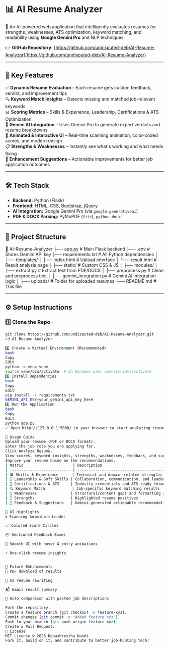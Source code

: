 # 📊 AI Resume Analyzer

🚀 An AI-powered web application that intelligently evaluates resumes for strengths, weaknesses, ATS optimization, keyword matching, and readability using **Google Gemini Pro** and NLP techniques.

👉 **GitHub Repository:** [https://github.com/undisputed-deb/AI-Resume-Analyzer](https://github.com/undisputed-deb/AI-Resume-Analyzer)

---

## 📌 Key Features

✅ **Dynamic Resume Evaluation** – Each resume gets custom feedback, verdict, and improvement tips  
🔍 **Keyword Match Insights** – Detects missing and matched job-relevant keywords  
📊 **Scoring Metrics** – Skills & Experience, Leadership, Certifications & ATS Optimization  
🧠 **Gemini AI Integration** – Uses Gemini Pro to generate expert verdicts and resume breakdowns  
🎨 **Animated & Interactive UI** – Real-time scanning animation, color-coded scores, and modern design  
📋 **Strengths & Weaknesses** – Instantly see what's working and what needs fixing  
🚧 **Enhancement Suggestions** – Actionable improvements for better job application outcomes  

---

## 🛠️ Tech Stack

- **Backend:** Python (Flask)  
- **Frontend:** HTML, CSS, Bootstrap, jQuery  
- **AI Integration:** Google Gemini Pro (via `google.generativeai`)  
- **PDF & DOCX Parsing:** PyMuPDF (`fitz`), `python-docx`

---

## 📁 Project Structure


 📂 AI-Resume-Analyzer
├── app.py # Main Flask backend
├── .env # Stores Gemini API key
├── requirements.txt # All Python dependencies
│
├── templates/
│ ├── index.html # Upload interface
│ └── result.html # Result analysis page
│
├── static/ # Custom CSS & JS
│
├── modules/
│ ├── extract.py # Extract text from PDF/DOCX
│ ├── preprocess.py # Clean and preprocess text
│ ├── gemini_integration.py # Gemini AI integration logic
│
├── uploads/ # Folder for uploaded resumes
└── README.md # This file

---

## ⚙️ Setup Instructions

### 1️⃣ Clone the Repo

```bash
git clone https://github.com/undisputed-deb/AI-Resume-Analyzer.git
cd AI-Resume-Analyzer

2️⃣ Create a Virtual Environment (Recommended)
bash
Copy
Edit
python -m venv venv
source venv/bin/activate  # On Windows use: venv\Scripts\activate
3️⃣ Install Dependencies
bash
Copy
Edit
pip install -r requirements.txt
GEMINI_API_KEY=your_gemini_api_key_here
4️⃣ Run the Application
bash
Copy
Edit
python app.py
✅ Open http://127.0.0.1:5000/ in your browser to start analyzing resumes!

📜 Usage Guide
Upload your resume (PDF or DOCX format).
Enter the job role you are applying for.
Click Analyze Resume.
View scores, keyword insights, strengths, weaknesses, feedback, and suggestions.
Improve your resume based on the recommendations.
| Metric                      | Description                                   |
| --------------------------- | --------------------------------------------- |
| 🛠 Skills & Experience      | Technical and domain-related strengths        |
| 🎯 Leadership & Soft Skills | Collaboration, communication, and leadership  |
| 📜 Certifications & ATS     | Industry credentials and ATS-ready format     |
| 🔍 Keyword Match            | Job-specific keyword matching results         |
| 🚧 Weaknesses               | Structural/content gaps and formatting issues |
| 🌟 Strengths                | Highlighted resume positives                  |
| 📝 Feedback & Suggestions   | Gemini-generated actionable recommendations   |

📸 UI Highlights
🌀 Scanning Animation Loader

📈 Colored Score Circles

📦 Sectioned Feedback Boxes

🎨 Smooth UI with hover & entry animations

⚡ One-click resume insights


🧠 Future Enhancements
🧾 PDF download of results

🤖 AI resume rewriting

📬 Email result summary

🧠 Auto comparison with pasted job descriptions

Fork the repository.
Create a feature branch (git checkout -b feature-xyz).
Commit changes (git commit -m "Added feature xyz").
Push to your branch (git push origin feature-xyz).
Create a Pull Request.
📜 License
MIT License © 2025 Debashrestha Nandi
Fork it, build on it, and contribute to better job-hunting tech!
